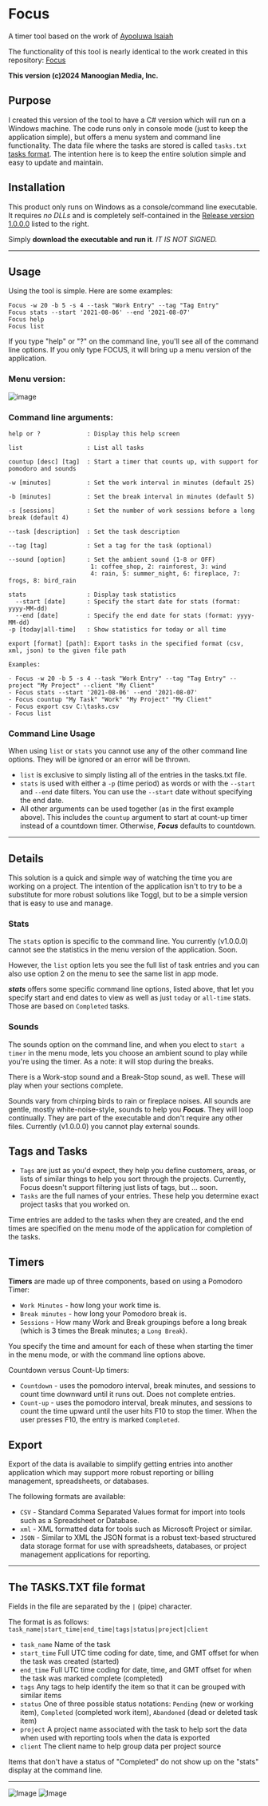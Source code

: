 # Focus
A timer tool based on the work of [Ayooluwa Isaiah](https://github.com/ayoisaiah)

The functionality of this tool is nearly identical to the work created in this repository:
[Focus](https://github.com/ayoisaiah/focus)

**This version (c)2024 Manoogian Media, Inc.**

## Purpose
I created this version of the tool to have a C# version which will run on a Windows machine. The code runs only in console mode (just to keep the application simple), but offers a menu system and command line functionality. The data file where the tasks are stored is called `tasks.txt` [tasks format](TASKS.TXT). The intention here is to keep the entire solution simple and easy to update and maintain.

## Installation
This product only runs on Windows as a console/command line executable. It requires *no DLLs* and is completely self-contained in the [Release version 1.0.0.0](https://github.com/PaulJManoogian/Focus/releases/tag/v1.0.0.0) listed to the right.

Simply **download the executable and run it**. *IT IS NOT SIGNED.*

-----

## Usage
Using the tool is simple. Here are some examples:

```
Focus -w 20 -b 5 -s 4 --task "Work Entry" --tag "Tag Entry"
Focus stats --start '2021-08-06' --end '2021-08-07'
Focus help
Focus list
```

If you type "help" or "?" on the command line, you'll see all of the command line options.
If you only type FOCUS, it will bring up a menu version of the application.

### Menu version:
![image](https://github.com/user-attachments/assets/e5d69362-8d3d-46f4-9856-04cea0da446a)


### Command line arguments:

```
help or ?             : Display this help screen

list                  : List all tasks

countup [desc] [tag]  : Start a timer that counts up, with support for pomodoro and sounds

-w [minutes]          : Set the work interval in minutes (default 25)

-b [minutes]          : Set the break interval in minutes (default 5)

-s [sessions]         : Set the number of work sessions before a long break (default 4)

--task [description]  : Set the task description

--tag [tag]           : Set a tag for the task (optional)

--sound [option]      : Set the ambient sound (1-8 or OFF)
                       1: coffee_shop, 2: rainforest, 3: wind
                       4: rain, 5: summer_night, 6: fireplace, 7: frogs, 8: bird_rain
                       
stats                 : Display task statistics
  --start [date]      : Specify the start date for stats (format: yyyy-MM-dd)
  --end [date]        : Specify the end date for stats (format: yyyy-MM-dd)
-p [today|all-time]   : Show statistics for today or all time

export [format] [path]: Export tasks in the specified format (csv, xml, json) to the given file path

Examples:

- Focus -w 20 -b 5 -s 4 --task "Work Entry" --tag "Tag Entry" --project "My Project" --client "My Client"
- Focus stats --start '2021-08-06' --end '2021-08-07'
- Focus countup "My Task" "Work" "My Project" "My Client"
- Focus export csv C:\tasks.csv
- Focus list
```

### Command Line Usage
When using `list` or `stats` you cannot use any of the other command line options. They will be ignored or an error will be thrown.
- `list` is exclusive to simply listing all of the entries in the tasks.txt file.
- `stats` is used with either a `-p` (time period) as words or with the `--start` and `--end` date filters. You can use the `--start` date without specifying the end date.
- All other arguments can be used together (as in the first example above). This includes the `countup` argument to start at count-up timer instead of a countdown timer. Otherwise, ***Focus*** defaults to countdown.

-----

## Details
This solution is a quick and simple way of watching the time you are working on a project. The intention of the application isn't to try to be a substitute for more robust solutions like Toggl, but to be a simple version that is easy to use and manage.

### Stats
The `stats` option is specific to the command line. You currently (v1.0.0.0) cannot see the statistics in the menu version of the application. Soon.

However, the `list` option lets you see the full list of task entries and you can also use option 2 on the menu to see the same list in app mode.

***stats*** offers some specific command line options, listed above, that let you specify start and end dates to view as well as just `today` or `all-time` stats. Those are based on `Completed` tasks.

### Sounds
The sounds option on the command line, and when you elect to `start a timer` in the menu mode, lets you choose an ambient sound to play while you're using the timer. As a note: it will stop during the breaks.

There is a Work-stop sound and a Break-Stop sound, as well. These will play when your sections complete.

Sounds vary from chirping birds to rain or fireplace noises. All sounds are gentle, mostly white-noise-style, sounds to help you ***Focus***. They will loop continually. They are part of the executable and don't require any other files. Currently (v1.0.0.0) you cannot play external sounds.

## Tags and Tasks
- `Tags` are just as you'd expect, they help you define customers, areas, or lists of similar things to help you sort through the projects. Currently, Focus doesn't support filtering just lists of tags, but ... soon.
- `Tasks` are the full names of your entries. These help you determine exact project tasks that you worked on.

Time entries are added to the tasks when they are created, and the end times are specified on the menu mode of the application for completion of the tasks.

## Timers
**Timers** are made up of three components, based on using a Pomodoro Timer: 
- `Work Minutes` - how long your work time is.
- `Break minutes` - how long your Pomodoro break is.
- `Sessions` - How many Work and Break groupings before a long break (which is 3 times the Break minutes; a `Long Break`).

You specify the time and amount for each of these when starting the timer in the menu mode, or with the command line options above.

Countdown versus Count-Up timers:

- `Countdown` - uses the pomodoro interval, break minutes, and sessions to count time downward until it runs out. Does not complete entries.
- `Count-up` - uses the pomodoro interval, break minutes, and sessions to count the time upward until the user hits F10 to stop the timer. When the user presses F10, the entry is marked `Completed`.

## Export
Export of the data is available to simplify getting entries into another application which may support more robust reporting or billing management, spreadsheets, or databases.

The following formats are available:
- `CSV` - Standard Comma Separated Values format for import into tools such as a Spreadsheet or Database.
- `xml` - XML formatted data for tools such as Microsoft Project or similar.
- `JSON` - Similar to XML the JSON format is a robust text-based structured data storage format for use with spreadsheets, databases, or project management applications for reporting.
  
-----

## The TASKS.TXT file format

Fields in the file are separated by the `|` (pipe) character.

The format is as follows:
`task_name|start_time|end_time|tags|status|project|client`

- `task_name` Name of the task
- `start_time` Full UTC time coding for date, time, and GMT offset for when the task was created (started)
- `end_time` Full UTC time coding for date, time, and GMT offset for when the task was marked complete (completed)
- `tags` Any tags to help identify the item so that it can be grouped with similar items
- `status` One of three possible status notations: `Pending` (new or working item), `Completed` (completed work item), `Abandoned` (dead or deleted task item)
- `project` A project name associated with the task to help sort the data when used with reporting tools when the data is exported
- `client` The client name to help group data per project source

 Items that don't have a status of "Completed" do not show up on the "stats" display at the command line. 

-----


![Image](https://img.shields.io/badge/C%23-Release-blue?style=plastic&logo=csharp&logoColor=white) ![Image](https://img.shields.io/badge/C%23-v1.0.0.0-Blue?style=plastic)
